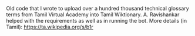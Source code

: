 Old code that I wrote to upload over a hundred thousand technical glossary terms from Tamil Virtual Academy into Tamil Wiktionary. A. Ravishankar helped with the requirements as well as in running the bot. More details (in Tamil): https://ta.wikipedia.org/s/b1r

